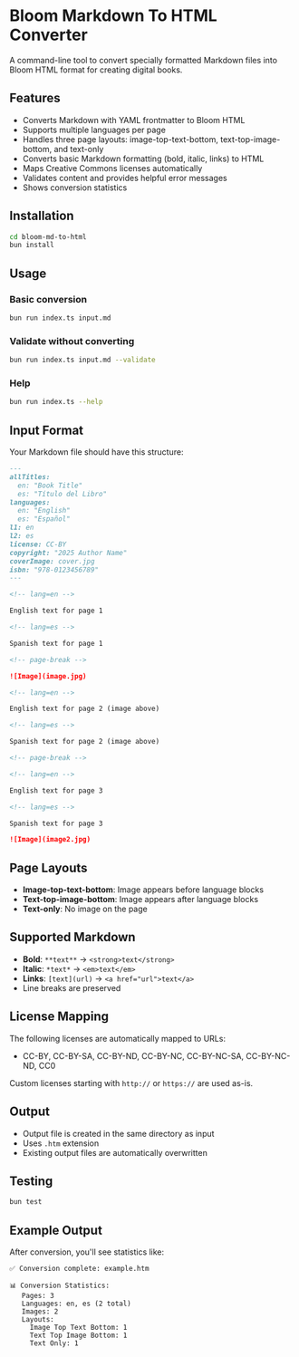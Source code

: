 # Bloom Markdown To HTML Converter

A command-line tool to convert specially formatted Markdown files into Bloom HTML format for creating digital books.

## Features

- Converts Markdown with YAML frontmatter to Bloom HTML
- Supports multiple languages per page
- Handles three page layouts: image-top-text-bottom, text-top-image-bottom, and text-only
- Converts basic Markdown formatting (bold, italic, links) to HTML
- Maps Creative Commons licenses automatically
- Validates content and provides helpful error messages
- Shows conversion statistics

## Installation

```bash
cd bloom-md-to-html
bun install
```

## Usage

### Basic conversion

```bash
bun run index.ts input.md
```

### Validate without converting

```bash
bun run index.ts input.md --validate
```

### Help

```bash
bun run index.ts --help
```

## Input Format

Your Markdown file should have this structure:

```markdown
---
allTitles:
  en: "Book Title"
  es: "Título del Libro"
languages:
  en: "English"
  es: "Español"
l1: en
l2: es
license: CC-BY
copyright: "2025 Author Name"
coverImage: cover.jpg
isbn: "978-0123456789"
---

<!-- lang=en -->

English text for page 1

<!-- lang=es -->

Spanish text for page 1

<!-- page-break -->

![Image](image.jpg)

<!-- lang=en -->

English text for page 2 (image above)

<!-- lang=es -->

Spanish text for page 2 (image above)

<!-- page-break -->

<!-- lang=en -->

English text for page 3

<!-- lang=es -->

Spanish text for page 3

![Image](image2.jpg)
```

## Page Layouts

- **Image-top-text-bottom**: Image appears before language blocks
- **Text-top-image-bottom**: Image appears after language blocks
- **Text-only**: No image on the page

## Supported Markdown

- **Bold**: `**text**` → `<strong>text</strong>`
- **Italic**: `*text*` → `<em>text</em>`
- **Links**: `[text](url)` → `<a href="url">text</a>`
- Line breaks are preserved

## License Mapping

The following licenses are automatically mapped to URLs:

- CC-BY, CC-BY-SA, CC-BY-ND, CC-BY-NC, CC-BY-NC-SA, CC-BY-NC-ND, CC0

Custom licenses starting with `http://` or `https://` are used as-is.

## Output

- Output file is created in the same directory as input
- Uses `.htm` extension
- Existing output files are automatically overwritten

## Testing

```bash
bun test
```

## Example Output

After conversion, you'll see statistics like:

```
✅ Conversion complete: example.htm

📊 Conversion Statistics:
   Pages: 3
   Languages: en, es (2 total)
   Images: 2
   Layouts:
     Image Top Text Bottom: 1
     Text Top Image Bottom: 1
     Text Only: 1
```
